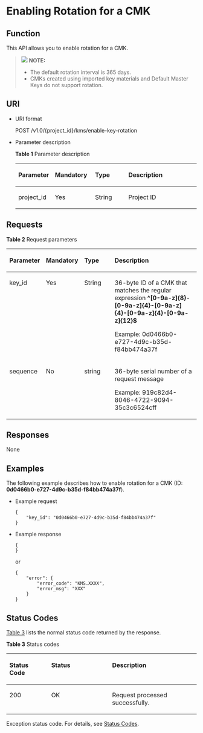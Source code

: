 # Enabling Rotation for a CMK<a name="kms_02_0038"></a>

## Function<a name="en-us_topic_0112992318_s1731a14fb0144c79bf0fa90c694f34f7"></a>

This API allows you to enable rotation for a CMK.

>![](/images/icon-note.gif) **NOTE:**   
>-   The default rotation interval is 365 days.  
>-   CMKs created using imported key materials and Default Master Keys do not support rotation.  

## URI<a name="en-us_topic_0112992318_se70c3e5518a04f60b06032524dddfef4"></a>

-   URI format

    POST /v1.0/\{project\_id\}/kms/enable-key-rotation

-   Parameter description

    **Table  1**  Parameter description

    <a name="en-us_topic_0112992318_t982da1e0196d4ec1a28d1fbff2cc8191"></a>
    <table><thead align="left"><tr id="en-us_topic_0112992318_r6e963322c1e740d181726d2f0e91df5a"><th class="cellrowborder" valign="top" width="19.170000000000005%" id="mcps1.2.5.1.1"><p id="en-us_topic_0112992318_p2739096916511"><a name="en-us_topic_0112992318_p2739096916511"></a><a name="en-us_topic_0112992318_p2739096916511"></a><strong id="en-us_topic_0112992318_b842352706201753"><a name="en-us_topic_0112992318_b842352706201753"></a><a name="en-us_topic_0112992318_b842352706201753"></a>Parameter</strong></p>
    </th>
    <th class="cellrowborder" valign="top" width="22.180000000000003%" id="mcps1.2.5.1.2"><p id="en-us_topic_0112992318_p407603016511"><a name="en-us_topic_0112992318_p407603016511"></a><a name="en-us_topic_0112992318_p407603016511"></a>Mandatory</p>
    </th>
    <th class="cellrowborder" valign="top" width="18.610000000000003%" id="mcps1.2.5.1.3"><p id="en-us_topic_0112992318_p6172299916511"><a name="en-us_topic_0112992318_p6172299916511"></a><a name="en-us_topic_0112992318_p6172299916511"></a>Type</p>
    </th>
    <th class="cellrowborder" valign="top" width="40.040000000000006%" id="mcps1.2.5.1.4"><p id="en-us_topic_0112992318_p3350702116511"><a name="en-us_topic_0112992318_p3350702116511"></a><a name="en-us_topic_0112992318_p3350702116511"></a>Description</p>
    </th>
    </tr>
    </thead>
    <tbody><tr id="en-us_topic_0112992318_r69bf37b65d3f446eab7b3f4d1b2fcec0"><td class="cellrowborder" valign="top" width="19.170000000000005%" headers="mcps1.2.5.1.1 "><p id="en-us_topic_0112992318_ae42d73592f58424ea93a11e52d2478dd"><a name="en-us_topic_0112992318_ae42d73592f58424ea93a11e52d2478dd"></a><a name="en-us_topic_0112992318_ae42d73592f58424ea93a11e52d2478dd"></a>project_id</p>
    </td>
    <td class="cellrowborder" valign="top" width="22.180000000000003%" headers="mcps1.2.5.1.2 "><p id="en-us_topic_0112992318_a56440c0f0ae34ba3b8033d1247673984"><a name="en-us_topic_0112992318_a56440c0f0ae34ba3b8033d1247673984"></a><a name="en-us_topic_0112992318_a56440c0f0ae34ba3b8033d1247673984"></a>Yes</p>
    </td>
    <td class="cellrowborder" valign="top" width="18.610000000000003%" headers="mcps1.2.5.1.3 "><p id="en-us_topic_0112992318_p4386100291125"><a name="en-us_topic_0112992318_p4386100291125"></a><a name="en-us_topic_0112992318_p4386100291125"></a>String</p>
    </td>
    <td class="cellrowborder" valign="top" width="40.040000000000006%" headers="mcps1.2.5.1.4 "><p id="en-us_topic_0112992318_a1314869d2dc147b38461e037d622f7b4"><a name="en-us_topic_0112992318_a1314869d2dc147b38461e037d622f7b4"></a><a name="en-us_topic_0112992318_a1314869d2dc147b38461e037d622f7b4"></a>Project ID</p>
    </td>
    </tr>
    </tbody>
    </table>


## Requests<a name="en-us_topic_0112992318_seb7b7901701247fab30a59b76f1c7f93"></a>

**Table  2**  Request parameters

<a name="en-us_topic_0112992318_table46221022101230"></a>
<table><thead align="left"><tr id="en-us_topic_0112992318_row9315574101230"><th class="cellrowborder" valign="top" width="17%" id="mcps1.2.5.1.1"><p id="en-us_topic_0112992318_p6295219551"><a name="en-us_topic_0112992318_p6295219551"></a><a name="en-us_topic_0112992318_p6295219551"></a><strong id="en-us_topic_0112992318_b2075025763"><a name="en-us_topic_0112992318_b2075025763"></a><a name="en-us_topic_0112992318_b2075025763"></a>Parameter</strong></p>
</th>
<th class="cellrowborder" valign="top" width="16%" id="mcps1.2.5.1.2"><p id="en-us_topic_0112992318_p329192117559"><a name="en-us_topic_0112992318_p329192117559"></a><a name="en-us_topic_0112992318_p329192117559"></a>Mandatory</p>
</th>
<th class="cellrowborder" valign="top" width="17%" id="mcps1.2.5.1.3"><p id="en-us_topic_0112992318_p72922185510"><a name="en-us_topic_0112992318_p72922185510"></a><a name="en-us_topic_0112992318_p72922185510"></a>Type</p>
</th>
<th class="cellrowborder" valign="top" width="50%" id="mcps1.2.5.1.4"><p id="en-us_topic_0112992318_p830921115511"><a name="en-us_topic_0112992318_p830921115511"></a><a name="en-us_topic_0112992318_p830921115511"></a>Description</p>
</th>
</tr>
</thead>
<tbody><tr id="en-us_topic_0112992318_row2638193101722"><td class="cellrowborder" valign="top" width="17%" headers="mcps1.2.5.1.1 "><p id="en-us_topic_0112992318_p41908563105428"><a name="en-us_topic_0112992318_p41908563105428"></a><a name="en-us_topic_0112992318_p41908563105428"></a>key_id</p>
</td>
<td class="cellrowborder" valign="top" width="16%" headers="mcps1.2.5.1.2 "><p id="en-us_topic_0112992318_p17072096105428"><a name="en-us_topic_0112992318_p17072096105428"></a><a name="en-us_topic_0112992318_p17072096105428"></a>Yes</p>
</td>
<td class="cellrowborder" valign="top" width="17%" headers="mcps1.2.5.1.3 "><p id="en-us_topic_0112992318_p361711421378"><a name="en-us_topic_0112992318_p361711421378"></a><a name="en-us_topic_0112992318_p361711421378"></a>String</p>
</td>
<td class="cellrowborder" valign="top" width="50%" headers="mcps1.2.5.1.4 "><p id="en-us_topic_0112992318_p65699359161410"><a name="en-us_topic_0112992318_p65699359161410"></a><a name="en-us_topic_0112992318_p65699359161410"></a>36-byte ID of a CMK that matches the regular expression <span class="parmvalue" id="en-us_topic_0112992318_parmvalue80435593163333"><a name="en-us_topic_0112992318_parmvalue80435593163333"></a><a name="en-us_topic_0112992318_parmvalue80435593163333"></a><b>^[0-9a-z]{8}-[0-9a-z]{4}-[0-9a-z]{4}-[0-9a-z]{4}-[0-9a-z]{12}$</b></span></p>
<p id="en-us_topic_0112992318_p40662515105428"><a name="en-us_topic_0112992318_p40662515105428"></a><a name="en-us_topic_0112992318_p40662515105428"></a>Example: 0d0466b0-e727-4d9c-b35d-f84bb474a37f</p>
</td>
</tr>
<tr id="en-us_topic_0112992318_row35142504101726"><td class="cellrowborder" valign="top" width="17%" headers="mcps1.2.5.1.1 "><p id="en-us_topic_0112992318_p269135101746"><a name="en-us_topic_0112992318_p269135101746"></a><a name="en-us_topic_0112992318_p269135101746"></a>sequence</p>
</td>
<td class="cellrowborder" valign="top" width="16%" headers="mcps1.2.5.1.2 "><p id="en-us_topic_0112992318_p20967256101746"><a name="en-us_topic_0112992318_p20967256101746"></a><a name="en-us_topic_0112992318_p20967256101746"></a>No</p>
</td>
<td class="cellrowborder" valign="top" width="17%" headers="mcps1.2.5.1.3 "><p id="en-us_topic_0112992318_p21799971101746"><a name="en-us_topic_0112992318_p21799971101746"></a><a name="en-us_topic_0112992318_p21799971101746"></a>string</p>
</td>
<td class="cellrowborder" valign="top" width="50%" headers="mcps1.2.5.1.4 "><p id="en-us_topic_0112992318_p18788932152917"><a name="en-us_topic_0112992318_p18788932152917"></a><a name="en-us_topic_0112992318_p18788932152917"></a>36-byte serial number of a request message</p>
<p id="en-us_topic_0112992318_p20626198101746"><a name="en-us_topic_0112992318_p20626198101746"></a><a name="en-us_topic_0112992318_p20626198101746"></a>Example: 919c82d4-8046-4722-9094-35c3c6524cff</p>
</td>
</tr>
</tbody>
</table>

## Responses<a name="en-us_topic_0112992318_sfadd53a5f4714e8f87811818d62d0296"></a>

None

## Examples<a name="en-us_topic_0112992318_section144391756163416"></a>

The following example describes how to enable rotation for a CMK \(ID:  **0d0466b0-e727-4d9c-b35d-f84bb474a37f**\).

-   Example request

    ```
    {
        "key_id": "0d0466b0-e727-4d9c-b35d-f84bb474a37f"
    }
    ```

-   Example response

    ```
    {
    }
    ```

    or

    ```
    {
        "error": {
            "error_code": "KMS.XXXX",
            "error_msg": "XXX"
        }
    }
    ```


## Status Codes<a name="en-us_topic_0112992318_section655115613254"></a>

[Table 3](#en-us_topic_0112992318_en-us_topic_0112992294_en-us_topic_0079615001_table20596071)  lists the normal status code returned by the response.

**Table  3**  Status codes

<a name="en-us_topic_0112992318_en-us_topic_0112992294_en-us_topic_0079615001_table20596071"></a>
<table><thead align="left"><tr id="en-us_topic_0112992318_en-us_topic_0112992294_en-us_topic_0079615001_row9746163"><th class="cellrowborder" valign="top" width="22%" id="mcps1.2.4.1.1"><p id="en-us_topic_0112992318_en-us_topic_0112992294_p57545694203043"><a name="en-us_topic_0112992318_en-us_topic_0112992294_p57545694203043"></a><a name="en-us_topic_0112992318_en-us_topic_0112992294_p57545694203043"></a>Status Code</p>
</th>
<th class="cellrowborder" valign="top" width="32%" id="mcps1.2.4.1.2"><p id="en-us_topic_0112992318_en-us_topic_0112992294_p4531342288"><a name="en-us_topic_0112992318_en-us_topic_0112992294_p4531342288"></a><a name="en-us_topic_0112992318_en-us_topic_0112992294_p4531342288"></a>Status</p>
</th>
<th class="cellrowborder" valign="top" width="46%" id="mcps1.2.4.1.3"><p id="en-us_topic_0112992318_en-us_topic_0112992294_p30689603203043"><a name="en-us_topic_0112992318_en-us_topic_0112992294_p30689603203043"></a><a name="en-us_topic_0112992318_en-us_topic_0112992294_p30689603203043"></a>Description</p>
</th>
</tr>
</thead>
<tbody><tr id="en-us_topic_0112992318_en-us_topic_0112992294_en-us_topic_0079615001_row48621261"><td class="cellrowborder" valign="top" width="22%" headers="mcps1.2.4.1.1 "><p id="en-us_topic_0112992318_en-us_topic_0112992294_en-us_topic_0079615001_p46008046"><a name="en-us_topic_0112992318_en-us_topic_0112992294_en-us_topic_0079615001_p46008046"></a><a name="en-us_topic_0112992318_en-us_topic_0112992294_en-us_topic_0079615001_p46008046"></a>200</p>
</td>
<td class="cellrowborder" valign="top" width="32%" headers="mcps1.2.4.1.2 "><p id="en-us_topic_0112992318_en-us_topic_0112992294_p7538425819"><a name="en-us_topic_0112992318_en-us_topic_0112992294_p7538425819"></a><a name="en-us_topic_0112992318_en-us_topic_0112992294_p7538425819"></a>OK</p>
</td>
<td class="cellrowborder" valign="top" width="46%" headers="mcps1.2.4.1.3 "><p id="en-us_topic_0112992318_en-us_topic_0112992294_p1885682315512"><a name="en-us_topic_0112992318_en-us_topic_0112992294_p1885682315512"></a><a name="en-us_topic_0112992318_en-us_topic_0112992294_p1885682315512"></a>Request processed successfully.</p>
</td>
</tr>
</tbody>
</table>

Exception status code. For details, see  [Status Codes](status-codes.md#kms_02_0301).


